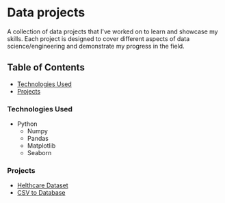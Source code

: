# Data projects

A collection of data projects that I've worked on to learn and showcase my skills. Each project is designed to cover different aspects of data science/engineering and demonstrate my progress in the field.

## Table of Contents

- [Technologies Used](#technologies-used)
- [Projects](#projects)

### Technologies Used

- Python
    - Numpy
    - Pandas
    - Matplotlib
    - Seaborn

### Projects

- [Helthcare Dataset](./helthcare-dataset/)
- [CSV to Database](./csv-to-database/)
